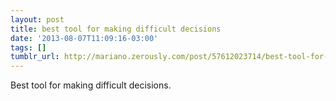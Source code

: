 ```yaml
---
layout: post
title: best tool for making difficult decisions
date: '2013-08-07T11:09:16-03:00'
tags: []
tumblr_url: http://mariano.zerously.com/post/57612023714/best-tool-for-making-difficult-decisions
---
```

Best tool for making difficult decisions.
